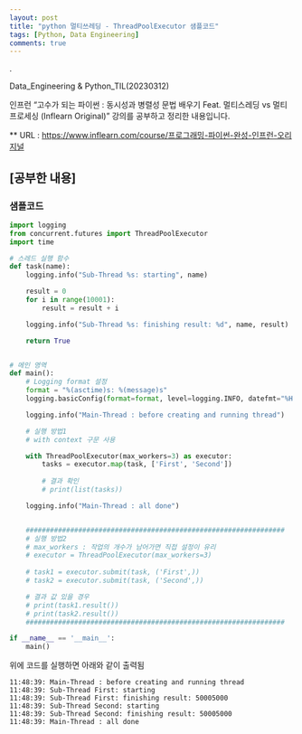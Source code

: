 ```yaml
---
layout: post
title: "python 멀티쓰레딩 - ThreadPoolExecutor 샘플코드"
tags: [Python, Data Engineering]
comments: true
---
```


.

Data_Engineering & Python_TIL(20230312)

인프런 “고수가 되는 파이썬 : 동시성과 병렬성 문법 배우기 Feat. 멀티스레딩 vs 멀티프로세싱 (Inflearn Original)” 강의를 공부하고 정리한 내용입니다.

** URL : https://www.inflearn.com/course/프로그래밍-파이썬-완성-인프런-오리지널

## [공부한 내용]

### 샘플코드

```python
import logging
from concurrent.futures import ThreadPoolExecutor
import time

# 스레드 실행 함수
def task(name):
    logging.info("Sub-Thread %s: starting", name)

    result = 0
    for i in range(10001):
        result = result + i

    logging.info("Sub-Thread %s: finishing result: %d", name, result)

    return True


# 메인 영역
def main():
    # Logging format 설정
    format = "%(asctime)s: %(message)s"
    logging.basicConfig(format=format, level=logging.INFO, datefmt="%H:%M:%S")

    logging.info("Main-Thread : before creating and running thread")

    # 실행 방법1
    # with context 구문 사용

    with ThreadPoolExecutor(max_workers=3) as executor:
        tasks = executor.map(task, ['First', 'Second'])
        
        # 결과 확인
        # print(list(tasks))

    logging.info("Main-Thread : all done")


    ################################################################
    # 실행 방법2
    # max_workers : 작업의 개수가 남어가면 직접 설정이 유리
    # executor = ThreadPoolExecutor(max_workers=3)
    
    # task1 = executor.submit(task, ('First',))
    # task2 = executor.submit(task, ('Second',))

    # 결과 값 있을 경우
    # print(task1.result())
    # print(task2.result())
    ################################################################

if __name__ == '__main__':
    main()
```

위에 코드를 실행하면 아래와 같이 출력됨

```text
11:48:39: Main-Thread : before creating and running thread
11:48:39: Sub-Thread First: starting
11:48:39: Sub-Thread First: finishing result: 50005000
11:48:39: Sub-Thread Second: starting
11:48:39: Sub-Thread Second: finishing result: 50005000
11:48:39: Main-Thread : all done
```